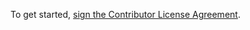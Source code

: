 To get started, [sign the Contributor License Agreement](https://www.clahub.com/agreements/Mashape/kong).
